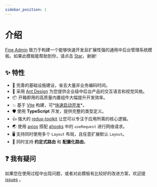 ```yaml
---
sidebar_position: 1
---
```


# 介绍

[Fine Admin](https://github.com/strivelen/fine-admin) 致力于构建一个能够快速开发且扩展性强的通用中后台管理系统模板。如果此模板能帮助到你，请点击 [Star](https://github.com/strivelen/fine-admin)，谢谢!

## ✨ 特性

* 🔨 完善的基础设施建设，省去大量非业务编码时间。
* 🌈 采用 [Ant Design](https://ant.design/index-cn) 为您提供企业级中后台产品的交互语言和视觉风格。
* 📦 开箱即用的高质量内置组件大幅提升开发效率。
* 💥 基于 [Vite](https://vitejs.dev/) 构建，可*[快速启动开发](https://vitejs.dev/guide/why.html)*。
* 🛡 使用 **TypeScript** 开发，提供完整的类型定义。
* 👍 强大的 [redux-toolkit](https://redux-toolkit.js.org/) 让您可以专注于应用所需的核心逻辑。
* 🌏 使用 [axios](https://www.axios-http.cn/) 搭配 [ahooks](https://ahooks.js.org/zh-CN/) 中的 `useRequest` 进行网络请求。
* 🖥 支持同时使用多个 `Layout` 布局，且任意扩展默认 `Layout`。
* 🔌 同时支持 **约定式路由** 和 **配置化路由**。


## ❓ 我有疑问

如果您在使用过程中出现问题，或者对此模板有比较好的改进方案，欢迎提 [issues](https://github.com/strivelen/fine-admin/issues) 。